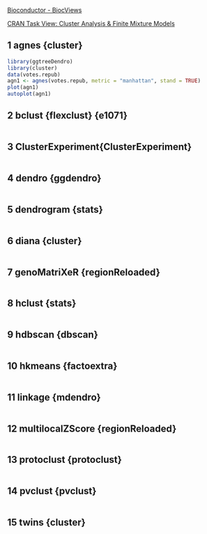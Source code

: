 [Bioconductor - BiocViews](https://bioconductor.org/packages/release/BiocViews.html#___Clustering)

[CRAN Task View: Cluster Analysis & Finite Mixture Models](https://cran.r-project.org/web/views/Cluster.html)

## 1 agnes {cluster}

```R
library(ggtreeDendro)
library(cluster)
data(votes.repub)
agn1 <- agnes(votes.repub, metric = "manhattan", stand = TRUE)
plot(agn1)
autoplot(agn1)
```

## 2 bclust {flexclust} {e1071}

```R

```

## 3 ClusterExperiment{ClusterExperiment}

```R

```

## 4 dendro {ggdendro}

```R

```

## 5 dendrogram {stats}

```R

```

## 6 diana {cluster}

```R

```

## 7 genoMatriXeR {regionReloaded}

```R

```

## 8 hclust {stats}

```R

```

## 9 hdbscan {dbscan}

```R

```

## 10 hkmeans {factoextra}

```R

```

## 11 linkage {mdendro}

```R

```

## 12 multilocalZScore {regionReloaded}

```R

```

## 13 protoclust {protoclust}

```R

```

## 14 pvclust {pvclust}

```R

```

## 15 twins {cluster}

```R

```
